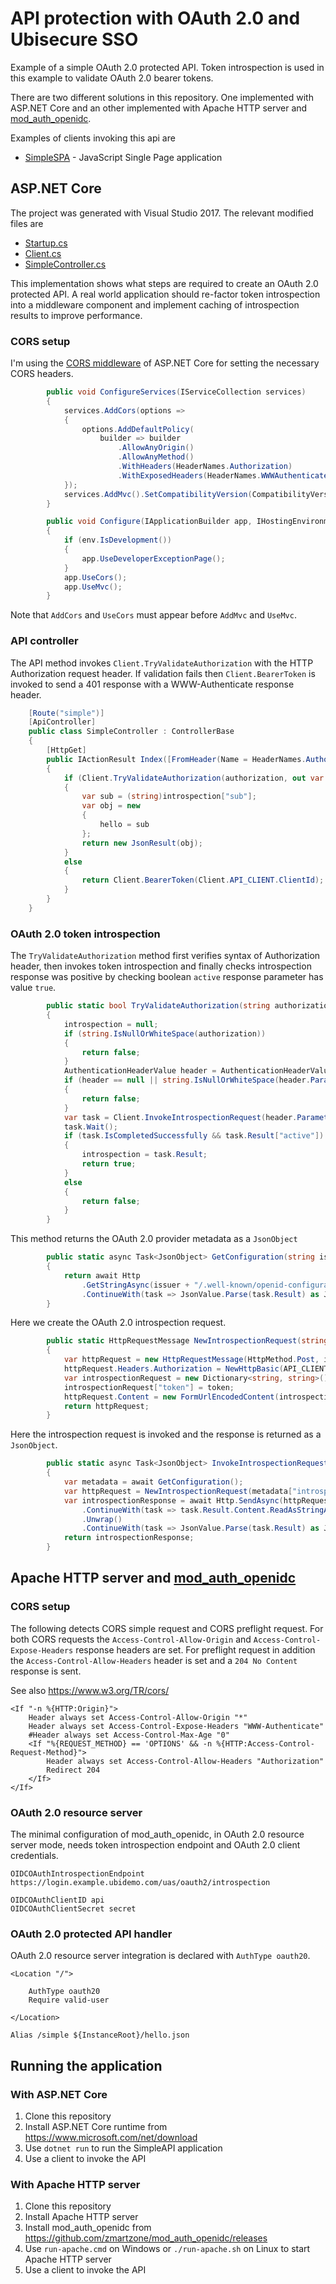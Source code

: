 # API protection with OAuth 2.0 and Ubisecure SSO 

Example of a simple OAuth 2.0 protected API. Token introspection is used in this example to validate OAuth 2.0 bearer tokens.

There are two different solutions in this repository. One implemented with ASP.NET Core and an other implemented with Apache HTTP server and [mod_auth_openidc](https://github.com/zmartzone/mod_auth_openidc).

Examples of clients invoking this api are
* [SimpleSPA](../../../SimpleSPA) - JavaScript Single Page application

## ASP.NET Core

The project was generated with Visual Studio 2017. The relevant modified files are
* [Startup.cs](Startup.cs)
* [Client.cs](OIDC/Client.cs)
* [SimpleController.cs](Controllers/SimpleController.cs)

This implementation shows what steps are required to create an OAuth 2.0 protected API. A real world application should re-factor token introspection into a middleware component and implement caching of introspection results to improve performance.

### CORS setup

I'm using the [CORS middleware](https://docs.microsoft.com/en-us/aspnet/core/security/cors) of ASP.NET Core for setting the necessary CORS headers.

```c#
        public void ConfigureServices(IServiceCollection services)
        {
            services.AddCors(options =>
            {
                options.AddDefaultPolicy(
                    builder => builder
                        .AllowAnyOrigin()
                        .AllowAnyMethod()
                        .WithHeaders(HeaderNames.Authorization)
                        .WithExposedHeaders(HeaderNames.WWWAuthenticate));
            });
            services.AddMvc().SetCompatibilityVersion(CompatibilityVersion.Version_2_1);
        }
```

```c#
        public void Configure(IApplicationBuilder app, IHostingEnvironment env)
        {
            if (env.IsDevelopment())
            {
                app.UseDeveloperExceptionPage();
            }
            app.UseCors();
            app.UseMvc();
        }
```

Note that `AddCors` and `UseCors` must appear before `AddMvc` and `UseMvc`.

### API controller

The API method invokes `Client.TryValidateAuthorization` with the HTTP Authorization request header. If validation fails then `Client.BearerToken` is invoked to send a 401 response with a WWW-Authenticate response header.

```c#
    [Route("simple")]
    [ApiController]
    public class SimpleController : ControllerBase
    {
        [HttpGet]
        public IActionResult Index([FromHeader(Name = HeaderNames.Authorization)] string authorization)
        {
            if (Client.TryValidateAuthorization(authorization, out var introspection))
            {
                var sub = (string)introspection["sub"];
                var obj = new
                {
                    hello = sub
                };
                return new JsonResult(obj);
            }
            else
            {
                return Client.BearerToken(Client.API_CLIENT.ClientId);
            }
        }
    }
```

### OAuth 2.0 token introspection 

The `TryValidateAuthorization` method first verifies syntax of Authorization header, then invokes token introspection and finally checks introspection response was positive by checking boolean `active` response parameter has value `true`.

```c#
        public static bool TryValidateAuthorization(string authorization, out JsonObject introspection)
        {
            introspection = null;
            if (string.IsNullOrWhiteSpace(authorization))
            {
                return false;
            }
            AuthenticationHeaderValue header = AuthenticationHeaderValue.Parse(authorization);
            if (header == null || string.IsNullOrWhiteSpace(header.Parameter) || "Bearer" != header.Scheme)
            {
                return false;
            }
            var task = Client.InvokeIntrospectionRequest(header.Parameter);
            task.Wait();
            if (task.IsCompletedSuccessfully && task.Result["active"])
            {
                introspection = task.Result;
                return true;
            }
            else
            {
                return false;
            }
        }
```

This method returns the OAuth 2.0 provider metadata as a `JsonObject`

```c#
        public static async Task<JsonObject> GetConfiguration(string issuer = ISSUER)
        {
            return await Http
                .GetStringAsync(issuer + "/.well-known/openid-configuration")
                .ContinueWith(task => JsonValue.Parse(task.Result) as JsonObject);
        }
```

Here we create the OAuth 2.0 introspection request. 

```c#
        public static HttpRequestMessage NewIntrospectionRequest(string introspectionEndpoint, string token)
        {
            var httpRequest = new HttpRequestMessage(HttpMethod.Post, introspectionEndpoint);
            httpRequest.Headers.Authorization = NewHttpBasic(API_CLIENT.ClientId, API_CLIENT.ClientSecret);
            var introspectionRequest = new Dictionary<string, string>();
            introspectionRequest["token"] = token;
            httpRequest.Content = new FormUrlEncodedContent(introspectionRequest);
            return httpRequest;
        }
```

Here the introspection request is invoked and the response is returned as a `JsonObject`.

```c#
        public static async Task<JsonObject> InvokeIntrospectionRequest(string token)
        {
            var metadata = await GetConfiguration();
            var httpRequest = NewIntrospectionRequest(metadata["introspection_endpoint"], token);
            var introspectionResponse = await Http.SendAsync(httpRequest)
                .ContinueWith(task => task.Result.Content.ReadAsStringAsync())
                .Unwrap()
                .ContinueWith(task => JsonValue.Parse(task.Result) as JsonObject);
            return introspectionResponse;
        }
```

## Apache HTTP server and [mod_auth_openidc](https://github.com/zmartzone/mod_auth_openidc)

### CORS setup

The following detects CORS simple request and CORS preflight request. For both CORS requests the `Access-Control-Allow-Origin` and `Access-Control-Expose-Headers` response headers are set. For preflight request in addition the `Access-Control-Allow-Headers` header is set and a `204 No Content` response is sent.

See also https://www.w3.org/TR/cors/

```
<If "-n %{HTTP:Origin}">
    Header always set Access-Control-Allow-Origin "*"
    Header always set Access-Control-Expose-Headers "WWW-Authenticate"
    #Header always set Access-Control-Max-Age "0"
    <If "%{REQUEST_METHOD} == 'OPTIONS' && -n %{HTTP:Access-Control-Request-Method}">
        Header always set Access-Control-Allow-Headers "Authorization"
        Redirect 204
    </If>
</If>
```

### OAuth 2.0 resource server

The minimal configuration of mod_auth_openidc, in OAuth 2.0 resource server mode, needs token introspection endpoint and OAuth 2.0 client credentials.

```
OIDCOAuthIntrospectionEndpoint https://login.example.ubidemo.com/uas/oauth2/introspection

OIDCOAuthClientID api
OIDCOAuthClientSecret secret
```

### OAuth 2.0 protected API handler

OAuth 2.0 resource server integration is declared with `AuthType oauth20`. 

```
<Location "/">

    AuthType oauth20
    Require valid-user

</Location>

Alias /simple ${InstanceRoot}/hello.json
```

## Running the application

### With ASP.NET Core

1. Clone this repository
1. Install ASP.NET Core runtime from https://www.microsoft.com/net/download
1. Use `dotnet run` to run the SimpleAPI application
1. Use a client to invoke the API

### With Apache HTTP server

1. Clone this repository
1. Install Apache HTTP server
1. Install mod_auth_openidc from https://github.com/zmartzone/mod_auth_openidc/releases
1. Use `run-apache.cmd` on Windows or `./run-apache.sh` on Linux to start Apache HTTP server
1. Use a client to invoke the API

